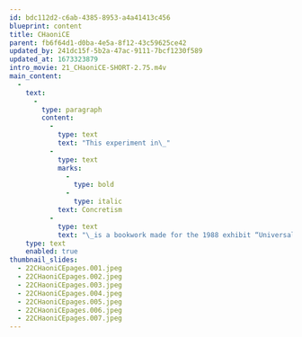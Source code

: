 ```yaml
---
id: bdc112d2-c6ab-4385-8953-a4a41413c456
blueprint: content
title: CHaoniCE
parent: fb6f64d1-d0ba-4e5a-8f12-43c59625ce42
updated_by: 241dc15f-5b2a-47ac-9111-7bcf1230f589
updated_at: 1673323879
intro_movie: 21_CHaoniCE-SHORT-2.75.m4v
main_content:
  -
    text:
      -
        type: paragraph
        content:
          -
            type: text
            text: "This experiment in\_"
          -
            type: text
            marks:
              -
                type: bold
              -
                type: italic
            text: Concretism
          -
            type: text
            text: "\_is a bookwork made for the 1988 exhibit “Universal/unique” held at the University of the Arts, Philadelphia. The bookwork documents the process to produce work for this exhibit and its theme."
    type: text
    enabled: true
thumbnail_slides:
  - 22CHaoniCEpages.001.jpeg
  - 22CHaoniCEpages.002.jpeg
  - 22CHaoniCEpages.003.jpeg
  - 22CHaoniCEpages.004.jpeg
  - 22CHaoniCEpages.005.jpeg
  - 22CHaoniCEpages.006.jpeg
  - 22CHaoniCEpages.007.jpeg
---
```

